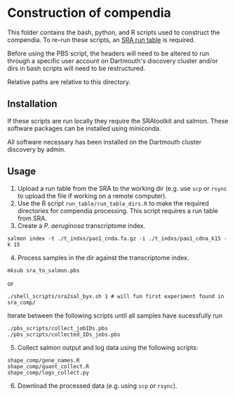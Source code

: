 # Construction of compendia

This folder contains the bash, python, and R scripts used to construct the compendia.
To re-run these scripts, an [SRA run table](https://osf.io/pt7am/) is required.

Before using the PBS script, the headers will need to be altered to run through a specific user
account on Dartmouth's discovery cluster and/or dirs in bash scripts will need to be
restructured.

Relative paths are relative to this directory. 

## Installation

If these scripts are run locally they require the SRAtoolkit and salmon.
These software packages can be installed using miniconda.

All software necessary has been installed on the Dartmouth cluster discovery by admin.

## Usage

1. Upload a run table from the SRA to the working dir (e.g. use `scp` or `rsync` to upload the file if working on a remote computer).
2. Use the R script `run_table/run_table_dirs.R` to make the required directories for compendia processing. This script requires a run table from SRA.
3. Create a *P. aeruginosa* transcriptome index.
```
salmon index -t ./t_indxs/pao1_cnda.fa.gz -i ./t_indxs/pao1_cdna_k15 -k 15
```

4. Process samples in the dir against the transcriptome index.
```
mksub sra_to_salmon.pbs
```
or
```
./shell_scripts/sra2sal_byx.sh 1 # will fun first experiment found in sra_comp/
```
Iterate between the following scripts until all samples have sucessfully run
```
./pbs_scripts/collect_jobIDs.pbs
./pbs_scripts/collected_IDs_jobs.pbs
```
5. Collect salmon output and log data using the following scripts:
```
shape_comp/gene_names.R
shape_comp/quant_collect.R
shape_comp/logs_collect.py
```

6. Download the processed data (e.g. using `scp` or `rsync`).
